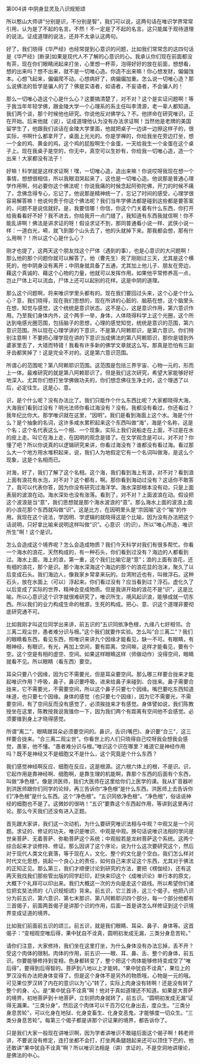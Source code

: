 第004讲 中阴身显灵及八识规矩颂

所以憨山大师讲“分别是识，不分别是智”，我们可以说，这两句话在唯识学界常常引用，认为是了不起的名言。不然！不一定是了不起的名言。这只能属于观待道理的说法。证成道理的说法，还并不太承认这两句。

好了，我们晓得《华严经》也经常提到心意识的问题，比如我们常常念的这四句话是《华严经》[断录]如果是现代人不了解的心意识的心。我承认你们现在前面都没有茶，现在你们眼睛闭起来打坐，心里想一杯茶，泡得好好的放在前面，想想看，想的出来吗？想不出来，就不是一切唯心造。你造不出来嘛！你心想发财，偏偏蚀本。心想飞起来，偏偏爬不动。心想病好了，病偏偏加重。怎么说一切唯心造？那么说佛法的哲学是骗人的了？佛是实语者，如语者，不妄语者，不会骗人的！

那么一切唯心造这个心是什么心？这要搞清楚了，对不对？这个是实证问题啊！等于我当年年轻学佛，跟金陵大学一个心理系的系主任叫李清源，老一辈人都知道。我们两个谈，那个时候他也研究。你说他反对佛学么？不。他拼命在研究唯识，正在开始。后来他就（说），证成道理他认为没有办法求证啊！当然他是老牌的美国留学生了，他跟我们谈话在金陵大学里面，他就把桌子一边讲一边擦这样子的，很实际，书啊什么都拿开了，桌面上光光的。你是学禅的，你给我坐在旁边打坐，想一个金的鸡、黄金的鸡，这个鸡的屁股啊生个金蛋，一天给我生一个金蛋在这个桌子上。现在我桌子是空的，你无中，真空可以生妙有，你给我一切唯心造，造一个出来！大家都没有法子！

好嘛！科学就是这样求证啊！嘿，一切唯心造，造出来嘛！你说哎呀我现在想一个事情，想想很相信，所以我眼泪哭起来了，这也是一切唯心造。他说那是普通心理学作用啊，何必要你这个佛法呢！你说我痛的时候念起阿弥陀佛，开刀的时候不痛了，念佛念得专心，忘记了。他说那是精神统一了，忘记了时间的感受，心理学很容易解答嘛！他说何贵于你这个佛法呢？我们当年学佛法都是碰到这些都是要答案的，问题不是说信就好。是，我要信哪！你信，你这个门关着有什么东西，你打开给我看看好不好？我不进去，你给我开一点门缝了，我知道有东西我就信啊！你不能乱讲啊！佛法是讲求证的呀！假设求证不到，那同普通看小说一样、武侠小说一样：一道白光，嗬，就飞到那个山头去了，他的头就掉下来。那我都会想，那有什么用啊？！所以这个心是什么心？

刚才也提了，这两天这个朋友找这个尸体（遇到的事），也是心意识的大问题啊！那么他的那个问题你就可以解答了。他（曹先生）死了刚刚过三天，尤其是这个横死的，他中阴身没有离开；中阴身就具备了五通，尤其加上他儿子、朋友在旁边，藉这个真诚的、藉这个心物的力量，他就可以发挥作用。如果他平常修养高一点，岂止尸体上可以流血，尸体上还可以起别的花样。这是中阴的道理。

那么这个问题啊，将来唯识学里头都有的。现在我们要回过头来，这个心是个什么心？意，我们晓得，现在我们思想的，现在所讲的心脏的、脑筋在想，这个脑里头在想，知觉与感觉，这个统统是意识状态。这不是心，这是意识作用，第六意识作用。乃至我们身体内外，这个两手一举，身体，人体晓得科学上这个光圈，这个所达到电感光圈范围，包括脑子的思想，心理的感觉知觉，统统是意识的范围，第六意识范围。所以现在心理学讲的下意识，不是第八阿赖耶识，是第六意识。你们特别注意啊！不要把心理学现在讲的下意识当成佛法的第八阿赖耶识，那你是错到外婆家里去了，大错而特错！我看有许多新的佛学文章就这么写。那真是恐怕有三副牙齿都笑掉了！这是完全不对的。这是第六意识范围。

所谓心的范围呢？第八阿赖耶识范围。这范围是包括三界宇宙、心物一元的，形而上一体。最难研究的就是第八阿赖耶识了。但是我们这次研究，希望大家能够好好地深入。尤其你们想打坐学佛做功夫的，你们想念佛往生净土的，这个理透了以后，必定往生。这是心、意。

识，是个什么呢？没有办法比了。我们只能作个什么东西比呢？大家都晓得大海，大海我们看到过没有？明光法师你看过海没有？没有。我都没有看过，你还看过？我年纪比你大。那学唯识就在这里，“因明”。我们是看到海面上这个水。海是个什么？是个抽象的名词，这许多咸水累积起来这个东西叫做“海”，海是个名称，这是个名；这个名代表这么一个相、一个现象。实际上我们说船走在上面，不过是在水的皮上走。叫它在海上走，在因明的观念是错了。在文学观念是可以，对不对？你懂了吧？所以你说真的以逻辑研究来讲，你看过海没有？谁都没有看过海。看过那么大一个地方用水堆积起来，说，我们人为地假定它有一个名词叫做海，是这么个现象，这是个名相而已。

对海，好了，我们了解了这个名相。这个海，我们看到海上有浪，对不对？看到浪上面有浪花有水泡，对不对？这个都有，啊。那你看到海动过没有？这话你不敢答了，我可以代表你答，因为你没有研究过海洋学。海水深部根本没有动，只是上面表层的波浪在动。海水深处也没有涨落。看到了，对不对？上面波浪在动。假设把这个波浪是当“意”，我们思想就是那个海水波浪的“意”。那么海水上面的波浪上面的小浪花那个东西就叫做“识”。这是比方，在因明里头是“宗因喻”这个“喻”的作用。我现在这个说法，学因明、学逻辑的就晓得这是个比喻，因为没有办法把这个话说明，只好拿比喻来说明这样叫做“识”。心意识（的识）。所以“唯心所造，唯识所生”啊！这个是识。

怎么会造成这个境界呢？怎么会造成物质？我们今天科学对我们有很多帮忙。你看一个海水的浪花，天然构成的，有一种石头，你们看到过没有？海边的人都看到过。海水上面，海上的浪，第一重，这个我们比喻它是“意”；浪的上面有浪花，还有细的浪花，那个是识。那个海水深海这个海边的那个的浪花显的泡沫，聚久了以后变成石头。我们海边人，像我家乡常拿来玩的。台湾附近也有，叫做浮石。这种石头，放在水面上（可以）浮起来。你们看过没有？应当看到过？浮石。虚化久了以后变成了实际的世界，精神会变成物质。但是我讲开始的浪花不是“识”，这是比喻。所以心意识这个识字就很难研究了。唯识所生，境风起识浪，能够成就一切东西。所以我们的业力构成生命的根源，生死的构成。把心、意、识这个道理非要彻底研究通不可。

比如我刚才叫这位同学出来讲，前五识的“五识同依净色根，九缘八七好相邻。合三离二观尘世，愚者难分识与根。”这个我们就要作实验。怎么叫“合三离二”？我们的眼睛看东西，看见东西，照唯识来讲九个因缘才能看见，缺一不可。有眼睛，有眼神经，有眼识，有光，再加上空间，要有距离、空间嘛，这样才能看见，要有个空。这个空是有相的虚空、空间。如果这样眼睛这样（师做动作）没得空间，眼睛就看不见。所以眼睛（看东西）要空。

耳朵只要八个因缘，因为它不需要光，但是耳朵要空间。那么哪三样要合拢来才能起唯识作用？呼吸，鼻子，鼻识要呼吸，进来给鼻子来碰到、合拢来。鼻子需要合拢来，它不需要光，不需要空间，所以这个鼻子只要七个因缘。嘴巴要吃东西知道味道，也只要七个因缘。身体的感觉（也只要七个因缘），因为它不需要光，不需要空间，有了空间反而没有感觉了，必须挨拢来才有感觉。身体譬如说，我们陈教授坐在这里，陈教授我说我锥你一下，因为我们两个有距离有空间他不会感觉。必须要锥到身上才晓得感觉。

所谓“离二”，眼睛跟耳朵必须要空间的。鼻识，舌识(嘴巴)、身识要“合三”，这三样要合拢来。“合三离二观尘世”。你看世上的人们只晓得自己哎呀我会想我会感觉，愚笨，他不懂。“愚者难分识与根。”唯识这个识在哪里？难道它是神经作用吗？既不是神经又不是细胞又不是什么，这个究竟是个什么东西？

我们感觉神经啊反应、细胞在反应，这是根源。这六根六体上的根，不是识。识，它起作用是靠神经啊、细胞啊，是靠生理的机能啊，靠那个东西的后面有个东西，叫做“净色根”。像是洪医师，我们大医师在这里给你们上医学的课。我从扩音器听到洪医师跟你们同学的论辩，再三告诉你“净色根”是什么东西。洪医师上去告诉你们“净色根”是什么东西。这个“净色根”。“五识同依净色根”。“净色根”，俗话说神经的细胞也不是了。这微妙的很呐！“五识”要靠这个东西起作用，等讲到这里再讨论。那么今天我们还没有进入正题。

首先跟大家讲，我们这一次动机，为什么要研究唯识法相与中观？中观又是一个问题。求证的、修证的功夫，唯识是唯识、中观是中观。换句话说唯识法相的学问是世亲菩萨、无着菩萨、弥勒菩萨这个系统；中观般若是龙树菩萨这个系统。这两个综合起来才谈修持、修证。那么因讲了这个序论，说为什么这次要研究这个，然后对于现代人类文化衰落，等于现在人，文化、整个的文化是个空白。我们怎么样对时代文化思想，挑起一个良心上的责任，如何自己来求证这个东西，尤其对于佛法的正知正见。那么第三，我们才顺便讨论到研究的方法，要把《楞伽经》，还有这两天我找我们那些管出版的同学赶印，赶快来印这个《成唯识论》单行本的原文，大概下个礼拜可以印出来。我们大概这一次的方向是走这个路线。所以希望你们诸位把玄奘法师的《八识规矩颂》背来。前五识，它三首诗，这三个偈子。他把八识分为前五识、第六意识、第七末那识、第八阿赖耶识四个部分，每一个部分他都有三首偈子，前面两首偈子是讲那个识的作用，后面一首是讲怎么样修证到这个识境界变成证道的境界。

比如我们前面前五识的颂三。前五识，就是我们眼睛、耳朵、鼻子、身体等。这首偈子：“变相观空唯后得，果中犹自不诠真，圆明初发成无漏，三类分身息苦轮。”

请你们注意，大家修持，我们坐在这里打坐，为什么身体没有办法忘掉，丢不开？受这个肉体的限制。肉体的作用，前五识——眼、耳、鼻、舌、整个的身体，前五识。你要能够修持到变相，色身都转变了，整个把这个肉体能够修持变成空了“唯后得”，要得到后得智的。菩萨到八地以上才能转。“果中犹自不诠真”，果位上的罗汉没有办法把身体变得了。但是这个身体不是另外的物质哦，心物是一元的哦。可见果位罗汉转了内在的意识以为“心”转了，实际上肉身没有转啊！还是没有转了整个的身、心。是“果中犹自不诠真”啊！他对于真如道理还不知道。如果是大菩萨的境界，初地菩萨到十地菩萨，立刻把肉身就转了，前五识。“圆明初发成无漏”证得无漏果。“三类分身”，然后这个肉体可以千百万亿化身出去，度众生。“三类分身息苦轮”，可以化身在地狱、化身变畜生、化身变恶鬼，才能够度一切众生。“三类分身息苦轮”。每第三个偈子都是讲那个识证果的境界，都告诉你了。

只是我们大家一般现在讲唯识啊，因为学者讲唯识不敢碰后面这个偈子啊！韩老师讲，不要说没有修定，连打坐都不会打，打坐两条腿翘起来还可以顶住下巴的，他还敢讲“果中犹自不诠真”啊？所以唯识法相是（讲）求证的，不是空洞地讲理论，是佛法的中心。